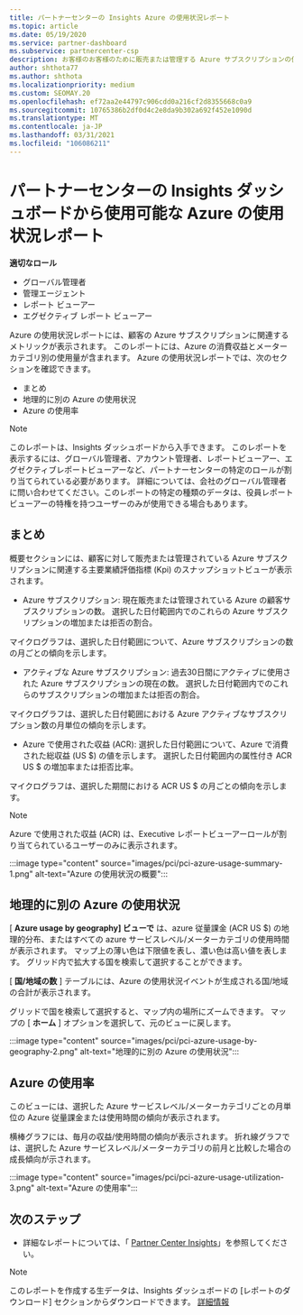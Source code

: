 ```yaml
---
title: パートナーセンターの Insights Azure の使用状況レポート
ms.topic: article
ms.date: 05/19/2020
ms.service: partner-dashboard
ms.subservice: partnercenter-csp
description: お客様のお客様のために販売または管理する Azure サブスクリプションの使用を改善するために、何を行っているかをご確認ください。
author: shthota77
ms.author: shthota
ms.localizationpriority: medium
ms.custom: SEOMAY.20
ms.openlocfilehash: ef72aa2e44797c906cdd0a216cf2d8355668c0a9
ms.sourcegitcommit: 10765386b2df0d4c2e8da9b302a692f452e1090d
ms.translationtype: MT
ms.contentlocale: ja-JP
ms.lasthandoff: 03/31/2021
ms.locfileid: "106086211"
---
```

# <a name="azure-usage-report-available-from-the-partner-center-insights-dashboard"></a>パートナーセンターの Insights ダッシュボードから使用可能な Azure の使用状況レポート

**適切なロール**

- グローバル管理者
- 管理エージェント
- レポート ビューアー
- エグゼクティブ レポート ビューアー

Azure の使用状況レポートには、顧客の Azure サブスクリプションに関連するメトリックが表示されます。 このレポートには、Azure の消費収益とメーターカテゴリ別の使用量が含まれます。 Azure の使用状況レポートでは、次のセクションを確認できます。

- まとめ
- 地理的に別の Azure の使用状況
- Azure の使用率

 > [!NOTE]
 > このレポートは、Insights ダッシュボードから入手できます。 このレポートを表示するには、グローバル管理者、アカウント管理者、レポートビューアー、エグゼクティブレポートビューアーなど、パートナーセンターの特定のロールが割り当てられている必要があります。 詳細については、会社のグローバル管理者に問い合わせてください。このレポートの特定の種類のデータは、役員レポートビューアーの特権を持つユーザーのみが使用できる場合もあります。

## <a name="summary"></a>まとめ

概要セクションには、顧客に対して販売または管理されている Azure サブスクリプションに関連する主要業績評価指標 (Kpi) のスナップショットビューが表示されます。  

- Azure サブスクリプション: 現在販売または管理されている Azure の顧客サブスクリプションの数。
選択した日付範囲内でのこれらの Azure サブスクリプションの増加または拒否の割合。

マイクログラフは、選択した日付範囲について、Azure サブスクリプションの数の月ごとの傾向を示します。
- アクティブな Azure サブスクリプション: 過去30日間にアクティブに使用された Azure サブスクリプションの現在の数。
選択した日付範囲内でのこれらのサブスクリプションの増加または拒否の割合。

マイクログラフは、選択した日付範囲における Azure アクティブなサブスクリプション数の月単位の傾向を示します。

- Azure で使用された収益 (ACR): 選択した日付範囲について、Azure で消費された総収益 (US $) の値を示します。
選択した日付範囲内の属性付き ACR US $ の増加率または拒否比率。 

マイクログラフは、選択した期間における ACR US $ の月ごとの傾向を示します。


> [!NOTE]
 > Azure で使用された収益 (ACR) は、Executive レポートビューアーロールが割り当てられているユーザーのみに表示されます。

:::image type="content" source="images/pci/pci-azure-usage-summary-1.png" alt-text="Azure の使用状況の概要":::

## <a name="azure-usage-by-geography"></a>地理的に別の Azure の使用状況

[ **Azure usage by geography] ビューで** は、azure 従量課金 (ACR US $) の地理的分布、またはすべての azure サービスレベル/メーターカテゴリの使用時間が表示されます。 マップ上の薄い色は下限値を表し、濃い色は高い値を表します。 グリッド内で拡大する国を検索して選択することができます。 

[ **国/地域の数** ] テーブルには、Azure の使用状況イベントが生成される国/地域の合計が表示されます。

グリッドで国を検索して選択すると、マップ内の場所にズームできます。 マップの [ **ホーム** ] オプションを選択して、元のビューに戻します。

:::image type="content" source="images/pci/pci-azure-usage-by-geography-2.png" alt-text="地理的に別の Azure の使用状況":::

## <a name="azure-utilization"></a>Azure の使用率

このビューには、選択した Azure サービスレベル/メーターカテゴリごとの月単位の Azure 従量課金または使用時間の傾向が表示されます。 

横棒グラフには、毎月の収益/使用時間の傾向が表示されます。 折れ線グラフでは、選択した Azure サービスレベル/メーターカテゴリの前月と比較した場合の成長傾向が示されます。

:::image type="content" source="images/pci/pci-azure-usage-utilization-3.png" alt-text="Azure の使用率":::

## <a name="next-steps"></a>次のステップ

- 詳細なレポートについては、「 [Partner Center Insights](partner-center-insights.md)」を参照してください。

>[!NOTE] 
> このレポートを作成する生データは、Insights ダッシュボードの [レポートのダウンロード] セクションからダウンロードできます。 [詳細情報](pci-download-reports.md) 
